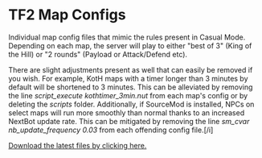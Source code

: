 # TF2 Map Configs
Individual map config files that mimic the rules present in Casual Mode. Depending on each map, the server will play to either "best of 3" (King of the Hill) or "2 rounds" (Payload or Attack/Defend etc). 

There are slight adjustments present as well that can easily be removed if you wish. For example, KotH maps with a timer longer than 3 minutes by default will be shortened to 3 minutes. This can be alleviated by removing the line *script_execute kothtimer_3min.nut* from each map's config or by deleting the *scripts* folder. Additionally, if SourceMod is installed, NPCs on select maps will run more smoothly than normal thanks to an increased NextBot update rate. This can be mitigated by removing the line *sm_cvar nb_update_frequency 0.03* from each offending config file.[/i]

[Download the latest files by clicking here.](https://github.com/aarmastah/mapconfigs/archive/refs/heads/main.zip)